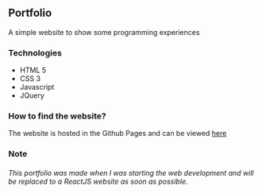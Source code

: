 ## Portfolio
A simple website to show some programming experiences

### Technologies
- HTML 5
- CSS 3
- Javascript
- JQuery

### How to find the website?
The website is hosted in the Github Pages and can be viewed [here](https://danielsantos01.github.io/portfolio)

### Note
###### This portfolio was made when I was starting the web development and will be replaced to a ReactJS website as soon as possible.
